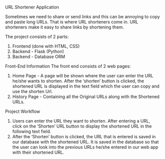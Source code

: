 URL Shortener Application

Sometimes we need to share or send links and this can be annoying to copy and paste long URLs. That is where URL shorteners come in. URL shorteners make it easy to share links by shortening them.

The project consists of 2 parts:
1. Frontend (done with HTML, CSS)
2. Backend - Flask (Python)
3. Backend - Database ORM

Front-End Information
 The front end consists of 2 web pages:
1. Home Page - A page will be shown where the user can enter the URL he/she wants to shorten. After the ‘shorten’ button is clicked, the shortened URL is displayed in the text field which the user can copy and use the shorten Url.
2. History Page - Containing all the Original URLs along with the Shortened URLs.

Project Workflow
1. Users can enter the URL they want to shorten. After entering a URL, click on the ‘Shorten’ URL button to display the shortened URL in the following text field.
2. After the ‘Shorten’ button is clicked, the URL that is entered is saved in our database with the shortened URL. It is saved in the database so that the user can look into the previous URLs he/she entered in our web app with their shortened URL.
